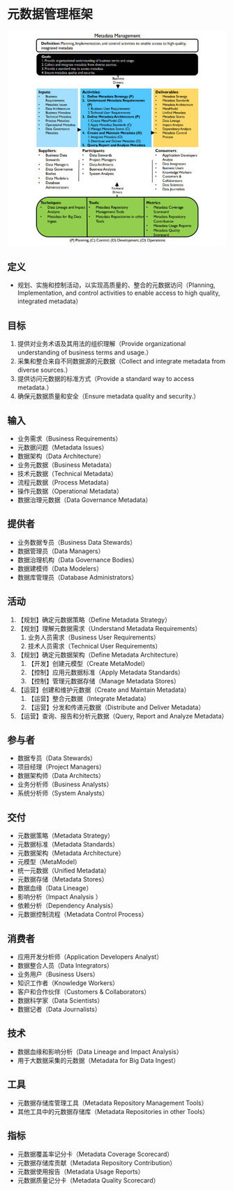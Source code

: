 # **元数据管理框架**

![](assets/元数据管理框架/元数据管理.jpg)

## 定义

- 规划、实施和控制活动，以实现高质量的、整合的元数据访问（Planning, Implementation, and control activities to enable access to high quality, integrated metadata）

## 目标

1. 提供对业务术语及其用法的组织理解（Provide organizational understanding of business terms and usage.）
2. 采集和整合来自不同数据源的元数据（Collect and integrate metadata from diverse sources.）
3. 提供访问元数据的标准方式（Provide a standard way to access metadata.）
4. 确保元数据质量和安全（Ensure metadata quality and security.）

## 输入

- 业务需求（Business Requirements）
- 元数据问题（Metadata Issues）
- 数据架构（Data Architecture）
- 业务元数据（Business Metadata）
- 技术元数据（Technical Metadata）
- 流程元数据（Process Metadata）
- 操作元数据（Operational Metadata）
- 数据治理元数据（Data Governance Metadata）

## 提供者

- 业务数据专员（Business Data Stewards）
- 数据管理员（Data Managers）
- 数据治理机构（Data Governance Bodies）
- 数据建模师（Data Modelers）
- 数据库管理员（Database Administrators）

## 活动

1. 【规划】确定元数据策略（Define Metadata Strategy）
2. 【规划】理解元数据需求（Understand Metadata Requirements）
   1. 业务人员需求（Business User Requirements）
   2. 技术人员需求（Technical User Requirements）
3. 【规划】确定元数据架构（Define Metadata Architecture）
   1. 【开发】创建元模型（Create MetaModel）
   2. 【控制】应用元数据标准（Apply Metadata Standards）
   3. 【控制】管理元数据存储（Manage Metadata Stores）
4. 【运营】创建和维护元数据（Create and Maintain Metadata）
   1. 【运营】整合元数据（Integrate Metadata）
   2. 【运营】分发和传递元数据（Distribute and Deliver Metadata）
5. 【运营】查询、报告和分析元数据（Query, Report and Analyze Metadata）

## 参与者

- 数据专员（Data Stewards）
- 项目经理（Project Managers）
- 数据架构师（Data Architects）
- 业务分析师（Business Analysts）
- 系统分析师（System Analysts）

## 交付

- 元数据策略（Metadata Strategy）
- 元数据标准（Metadata Standards）
- 元数据架构（Metadata Architecture）
- 元模型（MetaModel）
- 统一元数据（Unified Metadata）
- 元数据存储（Metadata Stores）
- 数据血缘（Data Lineage）
- 影响分析（Impact Analysis ）
- 依赖分析（Dependency Analysis）
- 元数据控制流程（Metadata Control Process）

## 消费者

- 应用开发分析师（Application Developers Analyst）
- 数据整合人员（Data Integrators）
- 业务用户（Business Users）
- 知识工作者（Knowledge Workers）
- 客户和合作伙伴（Customers & Collaborators）
- 数据科学家（Data Scientists）
- 数据记者（Data Journalists）

## 技术

- 数据血缘和影响分析（Data Lineage and Impact Analysis）
- 用于大数据采集的元数据（Metadata for Big Data Ingest）

## 工具

- 元数据存储库管理工具（Metadata Repository Management Tools）
- 其他工具中的元数据存储库（Metadata Repositories in other Tools）

## 指标

- 元数据覆盖率记分卡（Metadata Coverage Scorecard）
- 元数据存储库贡献（Metadata Repository Contribution）
- 元数据使用报告（Metadata Usage Reports）
- 元数据质量记分卡（Metadata Quality Scorecard）